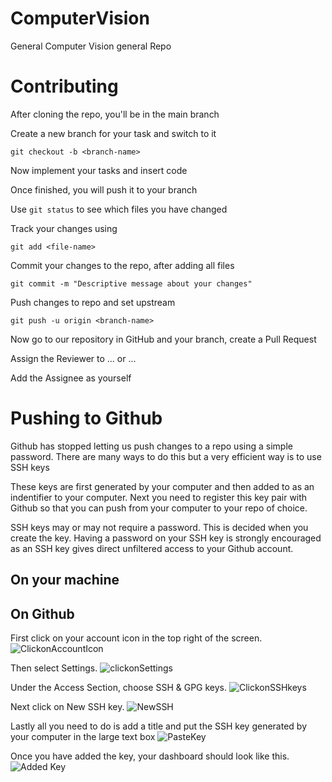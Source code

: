 # ComputerVision
General Computer Vision general Repo
# Contributing

After cloning the repo, you'll be in the main branch

Create a new branch for your task and switch to it

```commandline
git checkout -b <branch-name>
```

Now implement your tasks and insert code

Once finished, you will push it to your branch

Use ```git status``` to see which files you have changed

Track your changes using
```commandline
git add <file-name>
```

Commit your changes to the repo, after adding all files
```commandline
git commit -m "Descriptive message about your changes"
```

Push changes to repo and set upstream
```commandline
git push -u origin <branch-name>
```

Now go to our repository in GitHub and your branch, 
create a Pull Request

Assign the Reviewer to ... or ...

Add the Assignee as yourself

# Pushing to Github
Github has stopped letting us push changes to a repo using a simple password. There are many ways to do this but a very efficient way is to use SSH keys

These keys are first generated by your computer and then added to as an indentifier to your computer.
Next you need to register this key pair with Github so that you can push from your computer to your repo of choice.

SSH keys may or may not require a password. This is decided when you create the key.
Having a password on your SSH key is strongly encouraged as an SSH key gives direct unfiltered access to your Github account.

## On your machine

## On Github
First click on your account icon in the top right of the screen.
![ClickonAccountIcon](https://github.com/user-attachments/assets/4f8ee103-7f7f-4c9f-bd14-7b037e70a3bc)

Then select Settings.
![clickonSettings](https://github.com/user-attachments/assets/321ee957-347d-4586-9c46-0fac52904731)

Under the Access Section, choose SSH & GPG keys.
![ClickonSSHkeys](https://github.com/user-attachments/assets/338e4271-1241-4d7f-b82c-2cb57277efd0)

Next click on New SSH key.
![NewSSH](https://github.com/user-attachments/assets/3c0efd2b-c16d-49f8-ba5a-659044e7f07e)

Lastly all you need to do is add a title and put the SSH key generated by your computer in the large text box
![PasteKey](https://github.com/user-attachments/assets/5a303562-e3dd-4579-8917-b3a7ff00f284)

Once you have added the key, your dashboard should look like this.
![Added Key](https://github.com/user-attachments/assets/90523ec9-7c2b-4a3b-b902-cb4f136f64a0)

